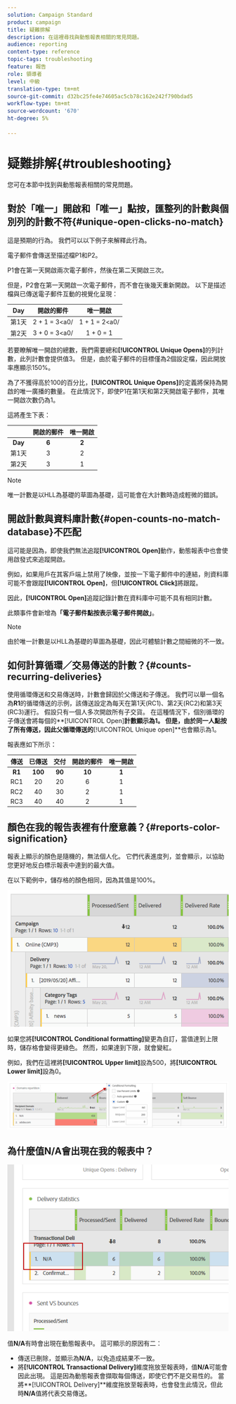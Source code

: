 ```yaml
---
solution: Campaign Standard
product: campaign
title: 疑難排解
description: 在這裡尋找與動態報表相關的常見問題。
audience: reporting
content-type: reference
topic-tags: troubleshooting
feature: 報告
role: 領導者
level: 中級
translation-type: tm+mt
source-git-commit: d32bc25fe4e74605ac5cb78c162e242f790bdad5
workflow-type: tm+mt
source-wordcount: '670'
ht-degree: 5%

---
```



# 疑難排解{#troubleshooting}

您可在本節中找到與動態報表相關的常見問題。

## 對於「唯一」開啟和「唯一」點按，匯整列的計數與個別列的計數不符{#unique-open-clicks-no-match}

這是預期的行為。
我們可以以下例子來解釋此行為。

電子郵件會傳送至描述檔P1和P2。

P1會在第一天開啟兩次電子郵件，然後在第二天開啟三次。

但是，P2會在第一天開啟一次電子郵件，而不會在後幾天重新開啟。
以下是描述檔與已傳送電子郵件互動的視覺化呈現：

<table> 
 <thead> 
  <tr> 
   <th align="center"> <strong>Day</strong> <br /> </th> 
   <th align="center"> <strong>開啟的郵件</strong> <br /> </th> 
   <th align="center"> <strong>唯一開啟</strong> <br /> </th> 
  </tr> 
 </thead> 
 <tbody> 
  <tr> 
   <td align="center"> 第1天<br /> </td> 
   <td align="center"> 2 + 1 = 3&lt;a0/<br /> </td> 
   <td align="center"> 1 + 1 = 2&lt;a0/<br /> </td> 
  </tr> 
  <tr> 
   <td align="center"> 第2天<br /> </td> 
   <td align="center"> 3 + 0 = 3&lt;a0/<br /> </td> 
   <td align="center"> 1 + 0 = 1<br /> </td> 
  </tr>
 </tbody> 
</table>

若要瞭解唯一開啟的總數，我們需要總和&#x200B;**[!UICONTROL Unique Opens]**&#x200B;的列計數，此列計數會提供值3。 但是，由於電子郵件的目標僅為2個設定檔，因此開放率應顯示150%。

為了不獲得高於100的百分比，**[!UICONTROL Unique Opens]**&#x200B;的定義將保持為開啟的唯一廣播的數量。 在此情況下，即使P1在第1天和第2天開啟電子郵件，其唯一開啟次數仍為1。

這將產生下表：

<table> 
 <thead> 
  <tr> 
   <th align="center"> <strong></strong> <br /> </th> 
   <th align="center"> <strong>開啟的郵件</strong> <br /> </th> 
   <th align="center"> <strong>唯一開啟</strong> <br /> </th> 
  </tr> 
 </thead> 
 <tbody> 
  <tr> 
   <td align="center"> <strong> Day </strong><br /> </td> 
   <td align="center"> <strong> 6  </strong><br /> </td> 
   <td align="center"> <strong> 2</strong><br /> </td>
  </tr> 
  <tr>
  <tr> 
   <td align="center"> 第1天<br /> </td> 
   <td align="center"> 3<br /> </td> 
   <td align="center"> 2<br /> </td>
  </tr> 
  <tr> 
   <td align="center"> 第2天<br /> </td> 
   <td align="center"> 3<br /> </td> 
   <td align="center"> 1<br /> </td> 
  </tr> 
 </tbody> 
</table>

>[!NOTE]
>
>唯一計數是以HLL為基礎的草圖為基礎，這可能會在大計數時造成輕微的錯誤。

## 開啟計數與資料庫計數{#open-counts-no-match-database}不匹配

這可能是因為，即使我們無法追蹤&#x200B;**[!UICONTROL Open]**&#x200B;動作，動態報表中也會使用啟發式來追蹤開啟。

例如，如果用戶在其客戶端上禁用了映像，並按一下電子郵件中的連結，則資料庫可能不會跟蹤&#x200B;**[!UICONTROL Open]**，但&#x200B;**[!UICONTROL Click]**&#x200B;將跟蹤。

因此，**[!UICONTROL Open]**&#x200B;追蹤記錄計數在資料庫中可能不具有相同計數。

此類事件會新增為&#x200B;**「電子郵件點按表示電子郵件開啟」**。

>[!NOTE]
>
>由於唯一計數是以HLL為基礎的草圖為基礎，因此可體驗計數之間細微的不一致。

## 如何計算循環／交易傳送的計數？{#counts-recurring-deliveries}

使用循環傳送和交易傳送時，計數會歸因於父傳送和子傳送。
我們可以舉一個名為**R1**的循環傳送的示例，該傳送設定為每天在第1天(RC1)、第2天(RC2)和第3天(RC3)運行。
假設只有一個人多次開啟所有子交貨。 在這種情況下，個別循環的子傳送會將每個的**[!UICONTROL Open]**計數顯示為1。
但是，由於同一人點按了所有傳送，因此父循環傳送的**[!UICONTROL Unique open]**&#x200B;也會顯示為1。

報表應如下所示：

<table> 
 <thead> 
  <tr> 
   <th align="center"> <strong>傳送</strong> <br /> </th> 
   <th align="center"> <strong>已傳送</strong> <br /> </th> 
   <th align="center"> <strong>交付</strong> <br /> </th>
   <th align="center"> <strong>開啟的郵件</strong> <br /> </th> 
   <th align="center"> <strong>唯一開啟</strong> <br /> </th>
  </tr> 
 </thead> 
 <tbody> 
  <tr> 
   <td align="center"> <strong>R1<br/> </td> 
   <td align="center"> <strong>100<br/> </td> 
   <td align="center"> <strong>90<br/> </td> 
   <td align="center"> <strong>10<br/> </td> 
   <td align="center"> <strong>1<br/> </td> 
  </tr> 
  <tr> 
   <td align="center"> RC1<br/> </td> 
   <td align="center"> 20<br /> </td> 
   <td align="center"> 20<br /> </td> 
   <td align="center"> 6<br /> </td> 
   <td align="center"> 1<br /> </td> 
  </tr>
    <tr> 
   <td align="center"> RC2<br /> </td> 
   <td align="center"> 40<br /> </td> 
   <td align="center"> 30<br /> </td> 
   <td align="center"> 2<br /> </td> 
   <td align="center"> 1<br /> </td> 
  </tr> 
    <tr> 
   <td align="center"> RC3<br /> </td> 
   <td align="center"> 40<br /> </td> 
   <td align="center"> 40<br /> </td> 
   <td align="center"> 2<br /> </td> 
   <td align="center"> 1<br /> </td> 
  </tr> 
 </tbody> 
</table>

## 顏色在我的報告表裡有什麼意義？{#reports-color-signification}

報表上顯示的顏色是隨機的，無法個人化。 它們代表進度列，並會顯示，以協助您更好地反白標示報表中達到的最大值。

在以下範例中，儲存格的顏色相同，因為其值是100%。

![](assets/troubleshooting_1.png)

如果您將&#x200B;**[!UICONTROL Conditional formatting]**&#x200B;變更為自訂，當值達到上限時，儲存格會變得更綠色。 然而，如果達到下限，就會變紅。

例如，我們在這裡將&#x200B;**[!UICONTROL Upper limit]**&#x200B;設為500，將&#x200B;**[!UICONTROL Lower limit]**&#x200B;設為0。

![](assets/troubleshooting_2.png)

## 為什麼值N/A會出現在我的報表中？

![](assets/troubleshooting_3.png)

值&#x200B;**N/A**&#x200B;有時會出現在動態報表中。 這可顯示的原因有二：

* 傳送已刪除，並顯示為&#x200B;**N/A**，以免造成結果不一致。
* 將&#x200B;**[!UICONTROL Transactional Delivery]**&#x200B;維度拖放至報表時，值&#x200B;**N/A**可能會因此出現。 這是因為動態報表會擷取每個傳送，即使它們不是交易性的。
當將**[!UICONTROL Delivery]**&#x200B;維度拖放至報表時，也會發生此情況，但此時&#x200B;**N/A**&#x200B;值將代表交易傳送。
